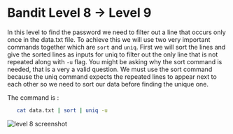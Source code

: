# Bandit Level 8 → Level 9

In this level to find the password we need to filter out a line that occurs only once in the data.txt file. To achieve this we will use two very important commands together which are `sort` and `uniq`. First we will sort the lines and give the sorted lines as inputs for uniq to filter out the only line that is not repeated along with `-u` flag. You might be asking why the sort command is needed, that is a very a valid question. We must use the sort command because the uniq command expects the repeated lines to appear next to each other so we need to sort our data before finding the unique one.

The command is :
```bash
   cat data.txt | sort | uniq -u
````

![level 8 screenshot](images/Screenshot10.png)

